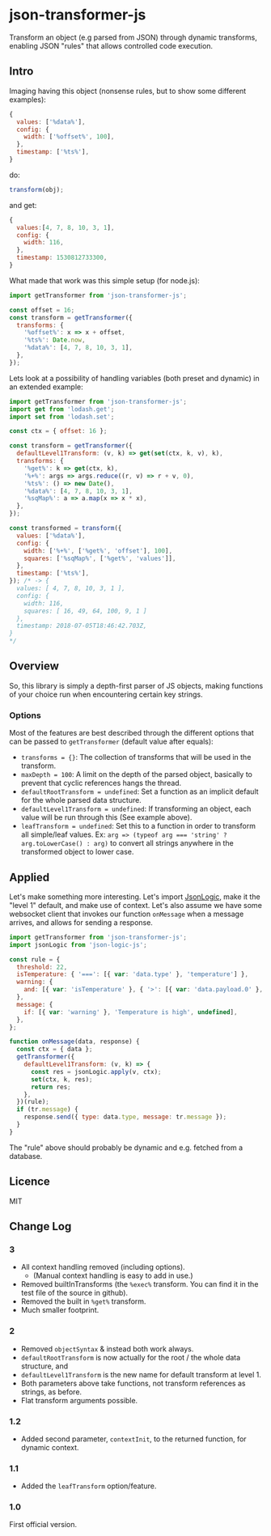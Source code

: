 # json-transformer-js

Transform an object (e.g parsed from JSON) through dynamic transforms, enabling JSON "rules" that allows controlled code execution.

## Intro

Imaging having this object (nonsense rules, but to show some different examples):

```js
{
  values: ['%data%'],
  config: {
    width: ['%offset%', 100],
  },
  timestamp: ['%ts%'],
}
```

do:

```js
transform(obj);
```

and get:

```js
{
  values:[4, 7, 8, 10, 3, 1],
  config: {
    width: 116,
  },
  timestamp: 1530812733300,
}
```

What made that work was this simple setup (for node.js):

```js
import getTransformer from 'json-transformer-js';

const offset = 16;
const transform = getTransformer({
  transforms: {
    '%offset%': x => x + offset,
    '%ts%': Date.now,
    '%data%': [4, 7, 8, 10, 3, 1],
  },
});
```

Lets look at a possibility of handling variables (both preset and dynamic) in an extended example:

```js
import getTransformer from 'json-transformer-js';
import get from 'lodash.get';
import set from 'lodash.set';

const ctx = { offset: 16 };

const transform = getTransformer({
  defaultLevel1Transform: (v, k) => get(set(ctx, k, v), k),
  transforms: {
    '%get%': k => get(ctx, k),
    '%+%': args => args.reduce((r, v) => r + v, 0),
    '%ts%': () => new Date(),
    '%data%': [4, 7, 8, 10, 3, 1],
    '%sqMap%': a => a.map(x => x * x),
  },
});

const transformed = transform({
  values: ['%data%'],
  config: {
    width: ['%+%', ['%get%', 'offset'], 100],
    squares: ['%sqMap%', ['%get%', 'values']],
  },
  timestamp: ['%ts%'],
}); /* -> {
  values: [ 4, 7, 8, 10, 3, 1 ],
  config: {
    width: 116,
    squares: [ 16, 49, 64, 100, 9, 1 ]
  },
  timestamp: 2018-07-05T18:46:42.703Z,
}
*/
```

## Overview

So, this library is simply a depth-first parser of JS objects, making functions of your choice run when encountering certain key strings.

### Options

Most of the features are best described through the different options that can be passed to `getTransformer` (default value after equals):

- `transforms = {}`: The collection of transforms that will be used in the transform.
- `maxDepth = 100`: A limit on the depth of the parsed object, basically to prevent that cyclic references hangs the thread.
- `defaultRootTransform = undefined`: Set a function as an implicit default for the whole parsed data structure.
- `defaultLevel1Transform = undefined`: If transforming an object, each value will be run through this (See example above).
- `leafTransform = undefined`: Set this to a function in order to transform all simple/leaf values. Ex: `arg => (typeof arg === 'string' ? arg.toLowerCase() : arg)` to convert all strings anywhere in the transformed object to lower case.

## Applied

Let's make something more interesting. Let's import [JsonLogic](http://jsonlogic.com), make it the "level 1" default, and make use of context. Let's also assume we have some websocket client that invokes our function `onMessage` when a message arrives, and allows for sending a response.

```js
import getTransformer from 'json-transformer-js';
import jsonLogic from 'json-logic-js';

const rule = {
  threshold: 22,
  isTemperature: { '===': [{ var: 'data.type' }, 'temperature'] },
  warning: {
    and: [{ var: 'isTemperature' }, { '>': [{ var: 'data.payload.0' }, { var: 'threshold' }] }],
  },
  message: {
    if: [{ var: 'warning' }, 'Temperature is high', undefined],
  },
};

function onMessage(data, response) {
  const ctx = { data };
  getTransformer({
    defaultLevel1Transform: (v, k) => {
      const res = jsonLogic.apply(v, ctx);
      set(ctx, k, res);
      return res;
    },
  })(rule);
  if (tr.message) {
    response.send({ type: data.type, message: tr.message });
  }
}
```

The "rule" above should probably be dynamic and e.g. fetched from a database.

## Licence

MIT

## Change Log

### 3

- All context handling removed (including options).
  - (Manual context handling is easy to add in use.)
- Removed builtInTransforms (the `%exec%` transform. You can find it in the test file of the source in github).
- Removed the built in `%get%` transform.
- Much smaller footprint.

### 2

- Removed `objectSyntax` & instead both work always.
- `defaultRootTransform` is now actually for the root / the whole data structure, and
- `defaultLevel1Transform` is the new name for default transform at level 1.
- Both parameters above take functions, not transform references as strings, as before.
- Flat transform arguments possible.

### 1.2

- Added second parameter, `contextInit`, to the returned function, for dynamic context.

### 1.1

- Added the `leafTransform` option/feature.

### 1.0

First official version.
